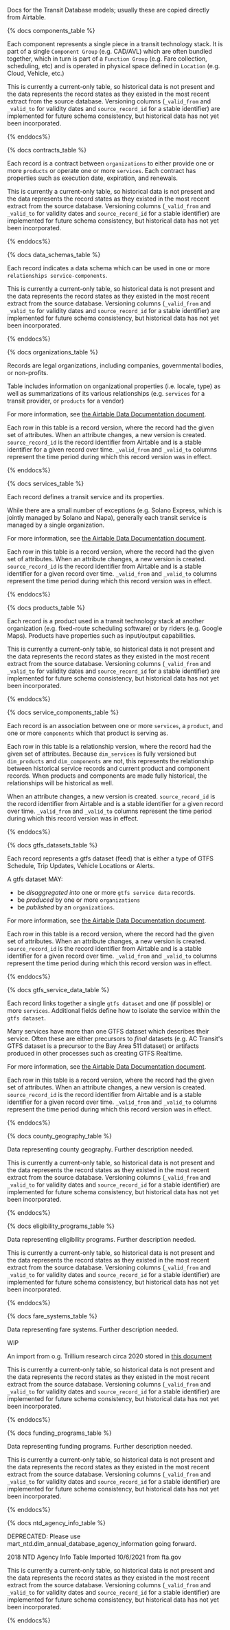 Docs for the Transit Database models; usually these are copied directly from Airtable.

{% docs components_table %}

Each component represents a single piece in a
transit technology stack.  It is part of a single
`Component Group` (e.g. CAD/AVL) which are often
bundled together, which in turn is part of a
`Function Group` (e.g. Fare collection, scheduling,
etc) and is operated in physical space defined
in `Location` (e.g. Cloud, Vehicle, etc.)

This is currently a current-only table, so historical data is not present and the data represents
the record states as they existed in the most recent extract from the source database.
Versioning columns (`_valid_from` and `_valid_to` for validity dates and `source_record_id` for a stable identifier)
are implemented for future schema consistency, but historical data has not yet been incorporated.

{% enddocs%}

{% docs contracts_table %}

Each record is a contract between `organizations` to either provide one or more `products` or operate one or more `services`.  Each contract has properties such as execution date, expiration, and renewals.

This is currently a current-only table, so historical data is not present and the data represents
the record states as they existed in the most recent extract from the source database.
Versioning columns (`_valid_from` and `_valid_to` for validity dates and `source_record_id` for a stable identifier)
are implemented for future schema consistency, but historical data has not yet been incorporated.

{% enddocs%}

{% docs data_schemas_table %}

Each record indicates a data schema which  can be used in one or more `relationships service-components`.

This is currently a current-only table, so historical data is not present and the data represents
the record states as they existed in the most recent extract from the source database.
Versioning columns (`_valid_from` and `_valid_to` for validity dates and `source_record_id` for a stable identifier)
are implemented for future schema consistency, but historical data has not yet been incorporated.

{% enddocs%}

{% docs organizations_table %}

Records are legal organizations, including companies, governmental bodies, or non-profits.

Table includes information on organizational properties (i.e. locale, type) as well as summarizations of its various relationships (e.g. `services` for a transit provider, or `products` for a vendor)

For more information, see [the Airtable Data Documentation document](https://docs.google.com/document/d/1KvlYRYB8cnyTOkT1Q0BbBmdQNguK_AMzhSV5ELXiZR4/).

Each row in this table is a record version, where the record
had the given set of attributes. When an attribute changes, a new
version is created.
`source_record_id` is the record identifier from Airtable
and is a stable identifier for a given record over time.
`_valid_from` and `_valid_to` columns represent the
time period during which this record version
was in effect.

{% enddocs%}

{% docs services_table %}

Each record defines a transit service and its properties.

While there are a small number of exceptions (e.g. Solano Express, which is jointly managed by Solano and Napa), generally each transit service is managed by a single organization.

For more information, see [the Airtable Data Documentation document](https://docs.google.com/document/d/1KvlYRYB8cnyTOkT1Q0BbBmdQNguK_AMzhSV5ELXiZR4/).

Each row in this table is a record version, where the record
had the given set of attributes. When an attribute changes, a new
version is created.
`source_record_id` is the record identifier from Airtable
and is a stable identifier for a given record over time.
`_valid_from` and `_valid_to` columns represent the
time period during which this record version
was in effect.

{% enddocs%}

{% docs products_table %}

Each record is a product used in a transit technology stack at another organization (e.g. fixed-route scheduling software) or by riders (e.g. Google Maps).  Products have properties such as input/output capabilities.



This is currently a current-only table, so historical data is not present and the data represents
the record states as they existed in the most recent extract from the source database.
Versioning columns (`_valid_from` and `_valid_to` for validity dates and `source_record_id` for a stable identifier)
are implemented for future schema consistency, but historical data has not yet been incorporated.

{% enddocs%}

{% docs service_components_table %}

Each record is an association between one or more `services`, a `product`, and one or more `components` which that product is serving as.

Each row in this table is a relationship version, where the record
had the given set of attributes. Because `dim_services` is fully versioned but `dim_products` and `dim_components` are not,
this represents the relationship between historical service records and current product and component records.
When products and components are made fully historical, the relationships will be historical as well.

When an attribute changes, a new
version is created.
`source_record_id` is the record identifier from Airtable
and is a stable identifier for a given record over time.
`_valid_from` and `_valid_to` columns represent the
time period during which this record version
was in effect.

{% enddocs%}

{% docs gtfs_datasets_table %}

Each record represents a gtfs dataset (feed) that is either a type of GTFS Schedule, Trip Updates, Vehicle Locations or Alerts.

A gtfs dataset MAY:
- be *disaggregated into* one or more `gtfs service data` records.
- be *produced* by one or more `organizations`
- be *published* by an `organizations`.

For more information, see [the Airtable Data Documentation document](https://docs.google.com/document/d/1KvlYRYB8cnyTOkT1Q0BbBmdQNguK_AMzhSV5ELXiZR4/).

Each row in this table is a record version, where the record
had the given set of attributes. When an attribute changes, a new
version is created.
`source_record_id` is the record identifier from Airtable
and is a stable identifier for a given record over time.
`_valid_from` and `_valid_to` columns represent the
time period during which this record version
was in effect.

{% enddocs%}

{% docs gtfs_service_data_table %}

Each record links together a single `gtfs dataset` and one (if possible) or more `services`.  Additional fields define how to isolate the service within the `gtfs dataset`.

Many services have more than one GTFS dataset which describes their service. Often these are either precursors to *final* datasets (e.g. AC Transit's GTFS dataset is a precursor to the Bay Area 511 dataset) or artifacts produced in other processes such as creating GTFS Realtime.

For more information, see [the Airtable Data Documentation document](https://docs.google.com/document/d/1KvlYRYB8cnyTOkT1Q0BbBmdQNguK_AMzhSV5ELXiZR4/).

Each row in this table is a record version, where the record
had the given set of attributes. When an attribute changes, a new
version is created.
`source_record_id` is the record identifier from Airtable
and is a stable identifier for a given record over time.
`_valid_from` and `_valid_to` columns represent the
time period during which this record version
was in effect.

{% enddocs%}

{% docs county_geography_table %}

Data representing county geography. Further description needed.

This is currently a current-only table, so historical data is not present and the data represents
the record states as they existed in the most recent extract from the source database.
Versioning columns (`_valid_from` and `_valid_to` for validity dates and `source_record_id` for a stable identifier)
are implemented for future schema consistency, but historical data has not yet been incorporated.

{% enddocs%}

{% docs eligibility_programs_table %}

Data representing eligibility programs. Further description needed.

This is currently a current-only table, so historical data is not present and the data represents
the record states as they existed in the most recent extract from the source database.
Versioning columns (`_valid_from` and `_valid_to` for validity dates and `source_record_id` for a stable identifier)
are implemented for future schema consistency, but historical data has not yet been incorporated.

{% enddocs%}

{% docs fare_systems_table %}

Data representing fare systems. Further description needed.

WIP

An import from o.g. Trillium research circa 2020 stored in [this document](https://docs.google.com/spreadsheets/d/1qr49azk6p30mp96_7myKoO-Bb_bXMMn5ZzgbL-uPiPw/edit?usp=drive_web&ouid=116512595786393675275)

This is currently a current-only table, so historical data is not present and the data represents
the record states as they existed in the most recent extract from the source database.
Versioning columns (`_valid_from` and `_valid_to` for validity dates and `source_record_id` for a stable identifier)
are implemented for future schema consistency, but historical data has not yet been incorporated.

{% enddocs%}

{% docs funding_programs_table %}

Data representing funding programs. Further description needed.

This is currently a current-only table, so historical data is not present and the data represents
the record states as they existed in the most recent extract from the source database.
Versioning columns (`_valid_from` and `_valid_to` for validity dates and `source_record_id` for a stable identifier)
are implemented for future schema consistency, but historical data has not yet been incorporated.

{% enddocs%}

{% docs ntd_agency_info_table %}

DEPRECATED: Please use mart_ntd.dim_annual_database_agency_information going forward.

2018 NTD Agency Info Table
Imported 10/6/2021 from fta.gov

This is currently a current-only table, so historical data is not present and the data represents
the record states as they existed in the most recent extract from the source database.
Versioning columns (`_valid_from` and `_valid_to` for validity dates and `source_record_id` for a stable identifier)
are implemented for future schema consistency, but historical data has not yet been incorporated.

{% enddocs%}
